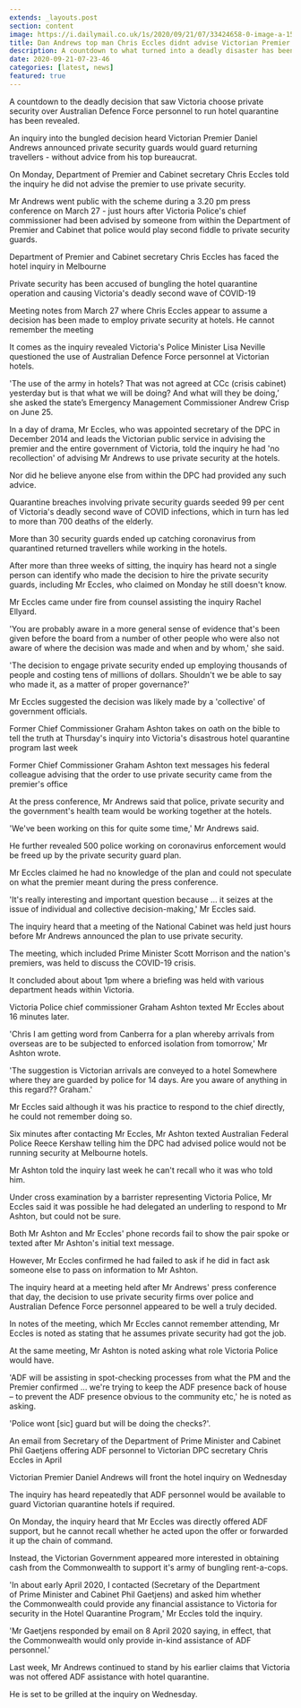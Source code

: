 ```yaml
---
extends: _layouts.post
section: content
image: https://i.dailymail.co.uk/1s/2020/09/21/07/33424658-0-image-a-15_1600669141773.jpg 
title: Dan Andrews top man Chris Eccles didnt advise Victorian Premier on covid-19 quarantine 
description: A countdown to what turned into a deadly disaster has been revealed in an explosive day at the Victorian inquest into Victorias hotel quarantine fiasco.  
date: 2020-09-21-07-23-46 
categories: [latest, news] 
featured: true 
--- 
```

A countdown to the deadly decision that saw Victoria choose private security over Australian Defence Force personnel to run hotel quarantine has been revealed.

An inquiry into the bungled decision heard Victorian Premier Daniel Andrews announced private security guards would guard returning travellers - without advice from his top bureaucrat.  

On Monday, Department of Premier and Cabinet secretary Chris Eccles told the inquiry he did not advise the premier to use private security. 

Mr Andrews went public with the scheme during a 3.20 pm press conference on March 27 - just hours after Victoria Police's chief commissioner had been advised by someone from within the Department of Premier and Cabinet that police would play second fiddle to private security guards. 

Department of Premier and Cabinet secretary Chris Eccles has faced the hotel inquiry in Melbourne

Private security has been accused of bungling the hotel quarantine operation and causing Victoria's deadly second wave of COVID-19

Meeting notes from March 27 where Chris Eccles appear to assume a decision has been made to employ private security at hotels. He cannot remember the meeting

It comes as the inquiry revealed Victoria's Police Minister Lisa Neville questioned the use of Australian Defence Force personnel at Victorian hotels. 

'The use of the army in hotels? That was not agreed at CCc (crisis cabinet) yesterday but is that what we will be doing? And what will they be doing,’ she asked the state’s Emergency Management Commissioner Andrew Crisp on June 25.

In a day of drama, Mr Eccles, who was appointed secretary of the DPC in December 2014 and leads the Victorian public service in advising the premier and the entire government of Victoria, told the inquiry he had 'no recollection' of advising Mr Andrews to use private security at the hotels. 

Nor did he believe anyone else from within the DPC had provided any such advice.  

Quarantine breaches involving private security guards seeded 99 per cent of Victoria's deadly second wave of COVID infections, which in turn has led to more than 700 deaths of the elderly. 

More than 30 security guards ended up catching coronavirus from quarantined returned travellers while working in the hotels. 

After more than three weeks of sitting, the inquiry has heard not a single person can identify who made the decision to hire the private security guards, including Mr Eccles, who claimed on Monday he still doesn't know.

Mr Eccles came under fire from counsel assisting the inquiry Rachel Ellyard. 

'You are probably aware in a more general sense of evidence that's been given before the board from a number of other people who were also not aware of where the decision was made and when and by whom,' she said. 

'The decision to engage private security ended up employing thousands of people and costing tens of millions of dollars. Shouldn't we be able to say who made it, as a matter of proper governance?'

Mr Eccles suggested the decision was likely made by a 'collective' of government officials. 

Former Chief Commissioner Graham Ashton takes on oath on the bible to tell the truth at Thursday's inquiry into Victoria's disastrous hotel quarantine program last week



Former Chief Commissioner Graham Ashton text messages his federal colleague advising that the order to use private security came from the premier's office

At the press conference, Mr Andrews said that police, private security and the government's health team would be working together at the hotels.

'We've been working on this for quite some time,' Mr Andrews said. 

He further revealed 500 police working on coronavirus enforcement would be freed up by the private security guard plan.

Mr Eccles claimed he had no knowledge of the plan and could not speculate on what the premier meant during the press conference.

'It's really interesting and important question because ... it seizes at the issue of individual and collective decision-making,' Mr Eccles said.

The inquiry heard that a meeting of the National Cabinet was held just hours before Mr Andrews announced the plan to use private security. 

The meeting, which included Prime Minister Scott Morrison and the nation's premiers, was held to discuss the COVID-19 crisis. 

It concluded about about 1pm where a briefing was held with various department heads within Victoria. 

Victoria Police chief commissioner Graham Ashton texted Mr Eccles about 16 minutes later. 

'Chris I am getting word from Canberra for a plan whereby arrivals from overseas are to be subjected to enforced isolation from tomorrow,' Mr Ashton wrote.

'The suggestion is Victorian arrivals are conveyed to a hotel Somewhere where they are guarded by police for 14 days. Are you aware of anything in this regard?? Graham.'

Mr Eccles said although it was his practice to respond to the chief directly, he could not remember doing so. 

Six minutes after contacting Mr Eccles, Mr Ashton texted Australian Federal Police Reece Kershaw telling him the DPC had advised police would not be running security at Melbourne hotels. 

Mr Ashton told the inquiry last week he can't recall who it was who told him. 

Under cross examination by a barrister representing Victoria Police, Mr Eccles said it was possible he had delegated an underling to respond to Mr Ashton, but could not be sure. 

Both Mr Ashton and Mr Eccles' phone records fail to show the pair spoke or texted after Mr Ashton's initial text message. 

However, Mr Eccles confirmed he had failed to ask if he did in fact ask someone else to pass on information to Mr Ashton.  

The inquiry heard at a meeting held after Mr Andrews' press conference that day, the decision to use private security firms over police and Australian Defence Force personnel appeared to be well a truly decided. 

In notes of the meeting, which Mr Eccles cannot remember attending, Mr Eccles is noted as stating that he assumes private security had got the job. 

At the same meeting, Mr Ashton is noted asking what role Victoria Police would have. 

'ADF will be assisting in spot-checking processes from what the PM and the Premier confirmed ... we're trying to keep the ADF presence back of house – to prevent the ADF presence obvious to the community etc,' he is noted as asking. 

'Police wont [sic] guard but will be doing the checks?'.

An email from Secretary of the Department of Prime Minister and Cabinet Phil Gaetjens offering ADF personnel to Victorian DPC secretary Chris Eccles in April

Victorian Premier Daniel Andrews will front the hotel inquiry on Wednesday

The inquiry has heard repeatedly that ADF personnel would be available to guard Victorian quarantine hotels if required. 

On Monday, the inquiry heard that Mr Eccles was directly offered ADF support, but he cannot recall whether he acted upon the offer or forwarded it up the chain of command. 

Instead, the Victorian Government appeared more interested in obtaining cash from the Commonwealth to support it's army of bungling rent-a-cops. 

'In about early April 2020, I contacted (Secretary of the Department of Prime Minister and Cabinet Phil Gaetjens) and asked him whether the Commonwealth could provide any financial assistance to Victoria for security in the Hotel Quarantine Program,' Mr Eccles told the inquiry.

'Mr Gaetjens responded by email on 8 April 2020 saying, in effect, that the Commonwealth would only provide in-kind assistance of ADF personnel.'

Last week, Mr Andrews continued to stand by his earlier claims that Victoria was not offered ADF assistance with hotel quarantine. 

He is set to be grilled at the inquiry on Wednesday.  

